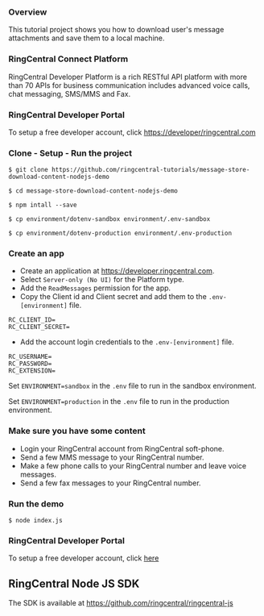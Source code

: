### Overview
This tutorial project shows you how to download user's message attachments and save them to a local machine.

### RingCentral Connect Platform
RingCentral Developer Platform is a rich RESTful API platform with more than 70 APIs for business communication includes advanced voice calls, chat messaging, SMS/MMS and Fax.

### RingCentral Developer Portal
To setup a free developer account, click [https://developer/ringcentral.com](here)

### Clone - Setup - Run the project
```
$ git clone https://github.com/ringcentral-tutorials/message-store-download-content-nodejs-demo

$ cd message-store-download-content-nodejs-demo

$ npm intall --save

$ cp environment/dotenv-sandbox environment/.env-sandbox

$ cp environment/dotenv-production environment/.env-production
```

### Create an app
* Create an application at https://developer.ringcentral.com.
* Select `Server-only (No UI)` for the Platform type.
* Add the `ReadMessages` permission for the app.
* Copy the Client id and Client secret and add them to the `.env-[environment]` file.
```
RC_CLIENT_ID=
RC_CLIENT_SECRET=
```
* Add the account login credentials to the `.env-[environment]` file.
```
RC_USERNAME=
RC_PASSWORD=
RC_EXTENSION=
```

Set `ENVIRONMENT=sandbox` in the `.env` file to run in the sandbox environment.

Set `ENVIRONMENT=production` in the `.env` file to run in the production environment.

### Make sure you have some content
* Login your RingCentral account from RingCentral soft-phone.
* Send a few MMS message to your RingCentral number.
* Make a few phone calls to your RingCentral number and leave voice messages.
* Send a few fax messages to your RingCentral number.

### Run the demo
```
$ node index.js
```

### RingCentral Developer Portal
To setup a free developer account, click [here](https://developer/ringcentral.com)

## RingCentral Node JS SDK
The SDK is available at https://github.com/ringcentral/ringcentral-js
